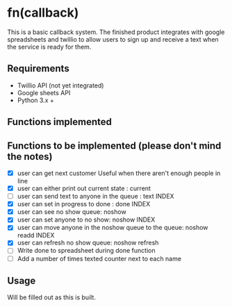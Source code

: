 # fn(callback)

This is a basic callback system. The finished product integrates with google spreadsheets and twillio to allow users to sign up and receive a text when the service is ready for them. 

## Requirements
* Twillio API (not yet integrated)
* Google sheets API
* Python 3.x +

## Functions implemented

## Functions to be implemented (please don't mind the notes)
- [x] user can get next customer
    Useful when there aren't enough people in line
- [x] user can either print out current state : current
- [ ] user can send text to anyone in the queue : text INDEX
- [x] user can set in progress to done : done INDEX
- [x] user can see no show queue: noshow
- [x] user can set anyone to no show: noshow INDEX
- [x] user can move anyone in the noshow queue to the queue: noshow readd INDEX
- [x] user can refresh no show queue: noshow refresh 
- [ ] Write done to spreadsheet during done function 
- [ ] Add a number of times texted counter next to each name

## Usage

Will be filled out as this is built. 